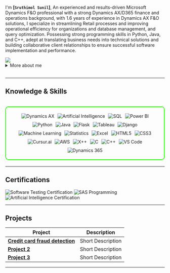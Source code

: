 I'm **[`Sruthimol Sunil`]**, An experienced and results-driven Microsoft Dynamics F\&O professional with a strong Dynamics
 AX/D365 finance and operations background, with 1.6 years of experience in Dynamics AX F\&O solutions, I specialize in streamlining Retail processes and improving 
 operational efficiency for organizations and database management, and query optimization. Possessing strong programming skills in Python, Java, and C++, adept at
 translating business needs into technical solutions and building collaborative client relationships to ensure successful software implementation and performance.

<a href="[linkedin.com/in/sruthimol-sunil-159b3b188]">
<img src="https://img.shields.io/badge/-LinkedIn-0072b1?&style=for-the-badge&logo=linkedin&logoColor=white" /></a>

<details>
  <summary>More about me</summary>

- **Name**: Sruthimol Sunil
- **From**: India
- **Executive -MDM** | **Dynamics AX 2012/D365(Operational and Technical)**
- Developed and maintained Microsoft Dynamics Retail POS systems and Configured Retail POS systems to meet specific business requirements.
- Developed custom modules and functionalities using X++ to address unique client needs and Integrated Microsoft Dynamics AX with other systems, ensuring seamless data flow 
  and cross-platform functionality.
- Provided ongoing support and resolved technical issues for Microsoft Dynamics AX applications.
- Handled ERP operations for international brands like Coldstone Creamery, Gosport, ToysRus and YOYOSO
- Product information management, Tax master configuration, Transfer order creation and shipment, Sales and purchase order creation and posting in ERP, POS configuration, 
  promotion. mechanism, Project Management, Inventory Management, IT Procurement, Bill of material and formula management.

</details>
<br>

---

<h2 id="knowledge_skills" align=''> Knowledge & Skills </h2>

<br>

<div style="border: 2px solid #22F700; border-radius: 10px; padding: 20px; margin-bottom: 20px;">
  <div align="left" style="display: flex; flex-wrap: wrap; justify-content: center; gap: 10px;">
      <img src="https://img.shields.io/badge/Dynamics_AX-002050?style=for-the-badge&logo=microsoft&logoColor=white" alt="Dynamics AX" />
      <img src="https://img.shields.io/badge/Artificial_Intelligence-121212?style=for-the-badge&logo=ai&logoColor=white" alt="Artificial Intelligence" />
      <img src="https://img.shields.io/badge/SQL-003B57?style=for-the-badge&logo=postgresql&logoColor=white" alt="SQL" />
      <img src="https://img.shields.io/badge/Power_BI-F2C811?style=for-the-badge&logo=powerbi&logoColor=black" alt="Power BI" />
      <img src="https://img.shields.io/badge/Python-3776AB?style=for-the-badge&logo=python&color=000000" alt="Python" />
      <img src="https://img.shields.io/badge/Java-007396?style=for-the-badge&logo=java&logoColor=white" alt="Java" />
      <img src="https://img.shields.io/badge/Flask-000000?style=for-the-badge&logo=flask&logoColor=white" alt="Flask" />
      <img src="https://img.shields.io/badge/Tableau-E97627?style=for-the-badge&logo=tableau&logoColor=white" alt="Tableau" />
      <img src="https://img.shields.io/badge/Django-092E20?style=for-the-badge&logo=django&logoColor=white" alt="Django" />
      <img src="https://img.shields.io/badge/Machine_Learning-FF6F00?style=for-the-badge&logo=tensorflow&logoColor=white" alt="Machine Learning" />
      <img src="https://img.shields.io/badge/Statistics-4B8BBE?style=for-the-badge&logo=gnuplot&logoColor=white" alt="Statistics" />
      <img src="https://img.shields.io/badge/Excel-217346?style=for-the-badge&logo=microsoft-excel&logoColor=white" alt="Excel" />
      <img src="https://img.shields.io/badge/HTML5-5D4B6C?style=for-the-badge&logo=html5&color=000000" alt="HTML5" />
      <img src="https://img.shields.io/badge/CSS3-2965F1?style=for-the-badge&logo=css3&color=000000" alt="CSS3" />
      <img src="https://img.shields.io/badge/Cursur.ai-1A1A1A?style=for-the-badge&logo=openai&logoColor=white" alt="Cursur.ai" />
      <img src="https://img.shields.io/badge/AWS-232F3E?style=for-the-badge&logo=amazon-aws&logoColor=white" alt="AWS" />
      <img src="https://img.shields.io/badge/X++-002050?style=for-the-badge&logo=microsoft&logoColor=white" alt="X++" />
      <img src="https://img.shields.io/badge/C-A8B9CC?style=for-the-badge&logo=c&logoColor=black" alt="C" />
      <img src="https://img.shields.io/badge/C++-00599C?style=for-the-badge&logo=c%2B%2B&logoColor=white" alt="C++" />
      <img src="https://img.shields.io/badge/VS_Code-007ACC?style=for-the-badge&logo=visual-studio-code&color=000000" alt="VS Code" />
      <img src="https://img.shields.io/badge/Dynamics_365-0078D4?style=for-the-badge&logo=microsoft&logoColor=white" alt="Dynamics 365" />

      

  </div>
</div>

---
<h2 id="Certifications" align=''> Certifications </h2>

<div>
<img src="https://img.shields.io/badge/Software_Testing-Certified-00BFFF?style=for-the-badge&color=000000" alt="Software Testing Certification" />
<img src="https://img.shields.io/badge/SAS_Programming-Certified-1E90FF?style=for-the-badge&logo=sas&logoColor=white&color=000000" alt="SAS Programming" />
<img src="https://img.shields.io/badge/Artificial_Intelligence-Certified-FF6F00?style=for-the-badge&logo=openai&logoColor=white&color=000000" alt="Artificial Intelligence Certification" />

</div>

---

<h2 id="Projects" align=''> Projects </h2>


| **Project**      | **Description**                                                                                  |
|-------------------|--------------------------------------------------------------------------------------------------|
| **[Credit card fraud detection](CREDIT-CARD-FRAUD-DETECTION)**    | Short Description |
| **[Project 2](https://github.com/)**    | Short Description |
| **[Project 3](https://github.com/)**    | Short Description | 

---
